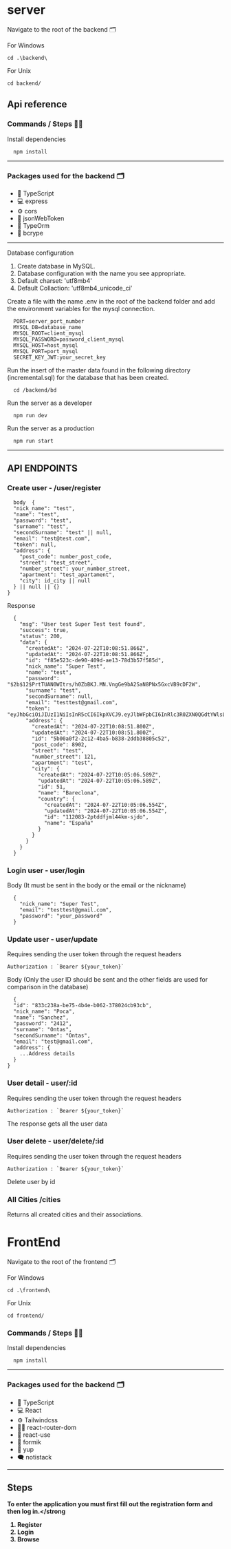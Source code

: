 # server 

Navigate to the root of the backend 🗂️

For Windows
```
cd .\backend\
```

For Unix
```
cd backend/
```

## Api reference

### Commands / Steps 👣👣

Install dependencies
```
  npm install
```

<hr>

### Packages used for the backend 🗂️

- 🦾 TypeScript 
- 💻 express 
- ⚙️ cors
- 🔐 jsonWebToken
- 📑 TypeOrm
- 🔗 bcrype

<hr>

Database configuration
1. Create database in MySQL.
2. Database configuration with the name you see appropriate.
3. Default charset: 'utf8mb4' 
4. Default Collaction: 'utf8mb4_unicode_ci'


Create a file with the name .env in the root of the backend folder and add the environment variables for the mysql connection.
```
  PORT=server_port_number
  MYSQL_DB=database_name
  MYSQL_ROOT=client_mysql
  MYSQL_PASSWORD=password_client_mysql
  MYSQL_HOST=host_mysql
  MYSQL_PORT=port_mysql
  SECRET_KEY_JWT:your_secret_key
```

Run the insert of the master data found in the following directory (incremental.sql) for the database that has been created.
```
  cd /backend/bd
```


Run the server as a developer
```
  npm run dev
```

Run the server as a production
```
  npm run start
```
<hr>

## API ENDPOINTS

### Create user - /user/register
```
  body  {
  "nick_name": "test",
  "name": "test",
  "password": "test",
  "surname": "test",
  "secondSurname": "test" || null,
  "email": "test@test.com",
  "token": null,
  "address": {
    "post_code": number_post_code,
    "street": "test_street",
    "number_street": your_number_street,
    "apartment": "test_apartament",
    "city": id_city || null
  } || null || {}
}
```

Response 
```
  {
    "msg": "User test Super Test test found",
    "success": true,
    "status": 200,
    "data": {
      "createdAt": "2024-07-22T10:08:51.866Z",
      "updatedAt": "2024-07-22T10:08:51.866Z",
      "id": "f85e523c-de90-409d-ae13-78d3b57f585d",
      "nick_name": "Super Test",
      "name": "test",
      "password": "$2b$12$PrtTUAN0WItrs/h0ZbBKJ.MN.VngGe9bA2SaN8PNx5GxcVB9cDF2W",
      "surname": "test",
      "secondSurname": null,
      "email": "testtest@gmail.com",
      "token": "eyJhbGciOiJIUzI1NiIsInR5cCI6IkpXVCJ9.eyJlbWFpbCI6InRlc3R0ZXN0QGdtYWlsLmNvbSIsIm5hbWUiOiJ0ZXN0IiwiaWF0IjoxNzIxNjQyOTMxLCJleHAiOjE3MjE3MjkzMzF9.ixeyCadQ44_tOZg8lNEanqGup4klw7W9JaJcuGUfPBY",
      "address": {
        "createdAt": "2024-07-22T10:08:51.800Z",
        "updatedAt": "2024-07-22T10:08:51.800Z",
        "id": "5b00a0f2-2c12-4ba5-b838-2ddb38805c52",
        "post_code": 8902,
        "street": "test",
        "number_street": 121,
        "apartment": "test",
        "city": {
          "createdAt": "2024-07-22T10:05:06.589Z",
          "updatedAt": "2024-07-22T10:05:06.589Z",
          "id": 51,
          "name": "Bareclona",
          "country": {
            "createdAt": "2024-07-22T10:05:06.554Z",
            "updatedAt": "2024-07-22T10:05:06.554Z",
            "id": "112083-2ptddfjml44km-sjdo",
            "name": "España"
          }
        }
      }
    }
  }
```

### Login user - user/login

Body (It must be sent in the body or the email or the nickname)
```
  {
    "nick_name": "Super Test",
    "email": "testtest@gmail.com",
    "password": "your_password"
  }
```


### Update user - user/update

Requires sending the user token through the request headers
```
Authorization : `Bearer ${your_token}` 
```

Body  (Only the user ID should be sent and the other fields are used for comparison in the database)
```
  {
  "id": "833c238a-be75-4b4e-b062-378024cb93cb",
  "nick_name": "Poca",
  "name": "Sanchez",
  "password": "2412",
  "surname": "Ontas",
  "secondSurname": "Ontas",
  "email": "test@gmail.com",
  "address": {
    ...Address details
  }
}
```


### User detail - user/:id
Requires sending the user token through the request headers
```
Authorization : `Bearer ${your_token}` 
```
The response gets all the user data


### User delete - user/delete/:id
Requires sending the user token through the request headers
```
Authorization : `Bearer ${your_token}` 
```
Delete user by id


### All Cities /cities
Returns all created cities and their associations.



# FrontEnd

Navigate to the root of the frontend 🗂️

For Windows
```
cd .\frontend\
```

For Unix
```
cd frontend/
```

### Commands / Steps 👣👣

Install dependencies
```
  npm install
```

<hr>

### Packages used for the backend 🗂️

- 🦾 TypeScript 
- 💻 React 
- ⚙️ Tailwindcss
- 🫸🏽 react-router-dom
- 📑 react-use
- 🔐 formik
- 🧱  yup
- 🗨️ notistack

<hr>

## Steps

<strong>To enter the application you must first fill out the registration form and then log in.</strong

1. Register
2. Login
3. Browse


